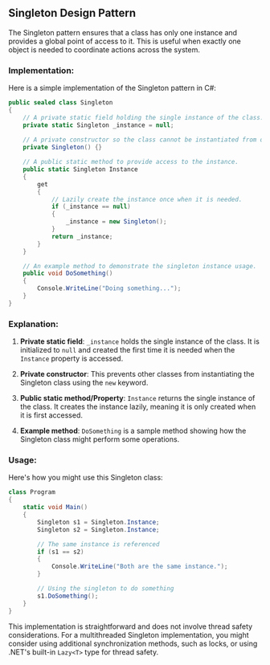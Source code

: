 ## Singleton Design Pattern

The Singleton pattern ensures that a class has only one instance and provides a global point of access to it. This is useful when exactly one object is needed to coordinate actions across the system.

### Implementation:

Here is a simple implementation of the Singleton pattern in C#:

```csharp
public sealed class Singleton
{
    // A private static field holding the single instance of the class.
    private static Singleton _instance = null;
    
    // A private constructor so the class cannot be instantiated from outside.
    private Singleton() {}

    // A public static method to provide access to the instance.
    public static Singleton Instance
    {
        get
        {
            // Lazily create the instance once when it is needed.
            if (_instance == null)
            {
                _instance = new Singleton();
            }
            return _instance;
        }
    }

    // An example method to demonstrate the singleton instance usage.
    public void DoSomething()
    {
        Console.WriteLine("Doing something...");
    }
}
```

### Explanation:
1. **Private static field**: `_instance` holds the single instance of the class. It is initialized to `null` and created the first time it is needed when the `Instance` property is accessed.

2. **Private constructor**: This prevents other classes from instantiating the Singleton class using the `new` keyword.

3. **Public static method/Property**: `Instance` returns the single instance of the class. It creates the instance lazily, meaning it is only created when it is first accessed.

4. **Example method**: `DoSomething` is a sample method showing how the Singleton class might perform some operations.

### Usage:

Here's how you might use this Singleton class:

```csharp
class Program
{
    static void Main()
    {
        Singleton s1 = Singleton.Instance;
        Singleton s2 = Singleton.Instance;

        // The same instance is referenced
        if (s1 == s2)
        {
            Console.WriteLine("Both are the same instance.");
        }

        // Using the singleton to do something
        s1.DoSomething();
    }
}
```

This implementation is straightforward and does not involve thread safety considerations. For a multithreaded Singleton implementation, you might consider using additional synchronization methods, such as locks, or using .NET's built-in `Lazy<T>` type for thread safety.